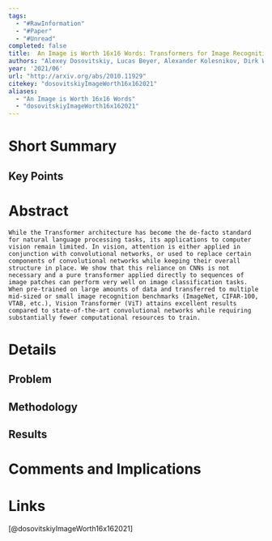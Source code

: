 ```yaml
---
tags:
  - "#RawInformation"
  - "#Paper"
  - "#Unread"
completed: false
title:  An Image is Worth 16x16 Words: Transformers for Image Recognition at Scale
authors: "Alexey Dosovitskiy, Lucas Beyer, Alexander Kolesnikov, Dirk Weissenborn, Xiaohua Zhai, Thomas Unterthiner, Mostafa Dehghani, Matthias Minderer, Georg Heigold, Sylvain Gelly, Jakob Uszkoreit, Neil Houlsby"
year: '2021/06'
url: "http://arxiv.org/abs/2010.11929"
citekey: "dosovitskiyImageWorth16x162021"
aliases:
  - "An Image is Worth 16x16 Words"
  - "dosovitskiyImageWorth16x162021"
---
```



# Short Summary

## Key Points

# Abstract
```
While the Transformer architecture has become the de-facto standard for natural language processing tasks, its applications to computer vision remain limited. In vision, attention is either applied in conjunction with convolutional networks, or used to replace certain components of convolutional networks while keeping their overall structure in place. We show that this reliance on CNNs is not necessary and a pure transformer applied directly to sequences of image patches can perform very well on image classification tasks. When pre-trained on large amounts of data and transferred to multiple mid-sized or small image recognition benchmarks (ImageNet, CIFAR-100, VTAB, etc.), Vision Transformer (ViT) attains excellent results compared to state-of-the-art convolutional networks while requiring substantially fewer computational resources to train.
```
# Details
## Problem

## Methodology

## Results

# Comments and Implications

# Links
[@dosovitskiyImageWorth16x162021]